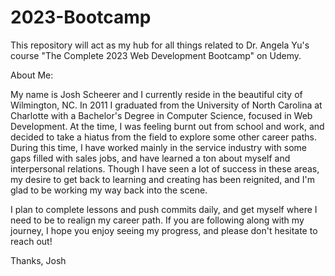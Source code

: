 # 2023-Bootcamp

This repository will act as my hub for all things related to Dr. Angela Yu's course "The Complete 2023 Web Development Bootcamp" on Udemy.

About Me:

My name is Josh Scheerer and I currently reside in the beautiful city of Wilmington, NC.  In 2011 I graduated from the University of North Carolina at Charlotte with a Bachelor's Degree in Computer Science, focused in Web Development.  At the time, I was feeling burnt out from school and work, and decided to take a hiatus from the field to explore some other career paths.  During this time, I have worked mainly in the service industry with some gaps filled with sales jobs, and have learned a ton about myself and interpersonal relations.  Though I have seen a lot of success in these areas, my desire to get back to learning and creating has been reignited, and I'm glad to be working my way back into the scene.

I plan to complete lessons and push commits daily, and get myself where I need to be to realign my career path.  If you are following along with my journey, I hope you enjoy seeing my progress, and please don't hesitate to reach out!

Thanks,
Josh
